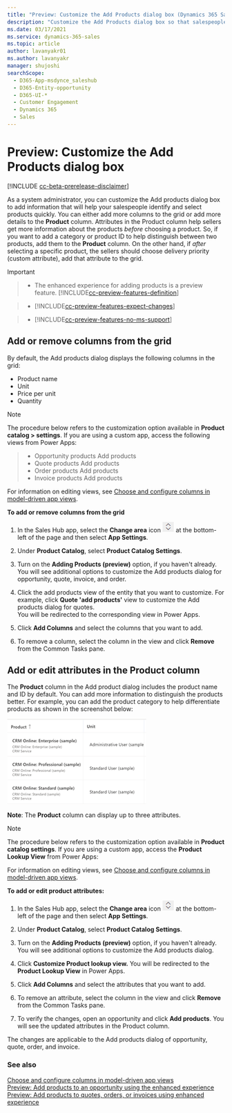 ```yaml
---
title: "Preview: Customize the Add Products dialog box (Dynamics 365 Sales) | MicrosoftDocs"
description: "Customize the Add Products dialog box so that salespeople can see important product details while adding products to opportunity, quote, order, or invoice records in Dynamics 365 Sales."
ms.date: 03/17/2021
ms.service: dynamics-365-sales
ms.topic: article
author: lavanyakr01
ms.author: lavanyakr
manager: shujoshi
searchScope:
  - D365-App-msdynce_saleshub
  - D365-Entity-opportunity
  - D365-UI-*
  - Customer Engagement
  - Dynamics 365
  - Sales
---
```

# Preview: Customize the Add Products dialog box

[!INCLUDE [cc-beta-prerelease-disclaimer](../includes/cc-beta-prerelease-disclaimer.md)]

As a system administrator, you can customize the Add products dialog box
to add information that will help your salespeople identify and select products quickly. You can either add more columns to the grid or add more details to the **Product** column. Attributes in the Product column help sellers get more information about the products *before* choosing a product. So, if you want to add a category or
product ID to help distinguish between two products, add them to the
**Product** column. On the other hand, if *after* selecting a specific
product, the sellers should choose delivery priority (custom attribute),
add that attribute to the grid.  

> [!IMPORTANT]

> - The enhanced experience for adding products is a preview feature. [!INCLUDE[cc-preview-features-definition](../includes/cc-preview-features-definition.md)]

> - [!INCLUDE[cc-preview-features-expect-changes](../includes/cc-preview-features-expect-changes.md)]

> - [!INCLUDE[cc-preview-features-no-ms-support](../includes/cc-preview-features-no-ms-support.md)]

## Add or remove columns from the grid

By default, the Add products dialog displays the following columns in
the grid:

- Product name
- Unit
- Price per unit
- Quantity

 > [!NOTE]
 > The procedure below refers to the customization option available in **Product catalog > settings**. If you are using a custom app, access the following views from Power Apps:

> - Opportunity products Add products
> - Quote products Add products
> - Order products Add products
> - Invoice products Add products

For information on editing views, see [Choose and configure
columns in model-driven app
views](https://docs.microsoft.com/powerapps/maker/model-driven-apps/choose-and-configure-columns).

**To add or remove columns from the grid**

1. In the Sales Hub app, select the **Change area** icon ![Icon to change the work area](media/change-area-icon.png "Icon to change the work area") at the bottom-left of the page and then select **App Settings**.  

2. Under **Product Catalog**, select **Product Catalog Settings**.  

3. Turn on the **Adding Products (preview)** option, if you haven't already.  
    You will see additional options to customize the Add products dialog for
    opportunity, quote, invoice, and order.  

4. Click the add products view of the entity that you want to customize. For example, click **Quote 'add products'** view to customize the Add products dialog for quotes.  
    You will be redirected to the corresponding view in Power Apps.

5. Click **Add Columns** and select the columns that you want to add.

6. To remove a column, select the column in the view and click **Remove** from the Common Tasks pane.

## Add or edit attributes in the Product column

The **Product** column in the Add product dialog includes the product name
and ID by default. You can add more information to distinguish the
products better. For example, you can add the product category to help
differentiate products as shown in the screenshot below:

![Screenshot showing additional details in the Product column of the Add products dialog](media/ProductColumn.png)

**Note**: The **Product** column can display up to three attributes.  

> [!NOTE]
> The procedure below refers to the customization option available
> in **Product catalog settings**. If you are using a custom app, access
> the **Product Lookup View** from Power Apps:

For information on editing views, see [Choose and configure columns in model-driven app views](https://docs.microsoft.com/powerapps/maker/model-driven-apps/choose-and-configure-columns).

**To add or edit product attributes:**

1. In the Sales Hub app, select the **Change area** icon ![Icon to change the work area](media/change-area-icon.png  "Icon to change the work area") at the bottom-left of the page and then select **App Settings**.

2. Under **Product Catalog**, select **Product Catalog Settings**.

3. Turn on the **Adding Products (preview)** option, if you haven't already.
    You will see additional options to customize the Add products dialog.

4. Click **Customize Product lookup view.**
    You will be redirected to the **Product Lookup View** in Power Apps.

5. Click **Add Columns** and select the attributes that you want to add.

6. To remove an attribute, select the column in the view and click
 **Remove** from the Common Tasks pane.

7. To verify the changes, open an opportunity and click **Add products**.
   You will see the updated attributes in the Product column.

The changes are applicable to the Add products dialog of opportunity,
quote, order, and invoice.

### See also

[Choose and configure columns in model-driven app views](/powerapps/maker/model-driven-apps/choose-and-configure-columns)  
[Preview: Add products to an opportunity using the enhanced experience](add-products-enhanced-experience.md)  
[Preview: Add products to quotes, orders, or invoices using enhanced experience](add-products-qoi-enhanced.md)  
